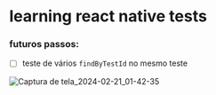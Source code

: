 # learning react native tests

### futuros passos:

- [ ] teste de vários `findByTestId` no mesmo teste

![Captura de tela_2024-02-21_01-42-35](https://github.com/savio777/learning-react-native-tests/assets/35678887/bc41d6a6-cd44-44e8-b7fd-073ce204be18)
